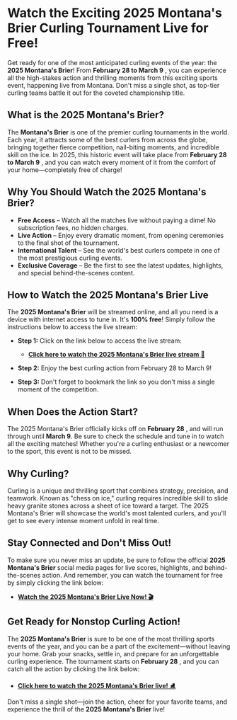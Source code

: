 # Watch the Exciting 2025 Montana's Brier Curling Tournament Live for Free!

Get ready for one of the most anticipated curling events of the year: the **2025 Montana's Brier**! From **February 28 to March 9** , you can experience all the high-stakes action and thrilling moments from this exciting sports event, happening live from Montana. Don't miss a single shot, as top-tier curling teams battle it out for the coveted championship title.

## What is the 2025 Montana's Brier?

The **Montana's Brier** is one of the premier curling tournaments in the world. Each year, it attracts some of the best curlers from across the globe, bringing together fierce competition, nail-biting moments, and incredible skill on the ice. In 2025, this historic event will take place from **February 28 to March 9** , and you can watch every moment of it from the comfort of your home—completely free of charge!

## Why You Should Watch the 2025 Montana's Brier?

- **Free Access** – Watch all the matches live without paying a dime! No subscription fees, no hidden charges.
- **Live Action** – Enjoy every dramatic moment, from opening ceremonies to the final shot of the tournament.
- **International Talent** – See the world's best curlers compete in one of the most prestigious curling events.
- **Exclusive Coverage** – Be the first to see the latest updates, highlights, and special behind-the-scenes content.

## How to Watch the 2025 Montana's Brier Live

The **2025 Montana's Brier** will be streamed online, and all you need is a device with internet access to tune in. It's **100% free**! Simply follow the instructions below to access the live stream:

- **Step 1:** Click on the link below to access the live stream:

  - [**Click here to watch the 2025 Montana's Brier live stream** 🎥](https://tinyurl.com/livestreamfreeo?st=2025montanasbrier&si=gh)

- **Step 2:** Enjoy the best curling action from February 28 to March 9!
- **Step 3:** Don't forget to bookmark the link so you don't miss a single moment of the competition.

## When Does the Action Start?

The 2025 Montana's Brier officially kicks off on **February 28** , and will run through until **March 9**. Be sure to check the schedule and tune in to watch all the exciting matches! Whether you're a curling enthusiast or a newcomer to the sport, this event is not to be missed.

## Why Curling?

Curling is a unique and thrilling sport that combines strategy, precision, and teamwork. Known as "chess on ice," curling requires incredible skill to slide heavy granite stones across a sheet of ice toward a target. The 2025 Montana's Brier will showcase the world's most talented curlers, and you'll get to see every intense moment unfold in real time.

## Stay Connected and Don't Miss Out!

To make sure you never miss an update, be sure to follow the official **2025 Montana's Brier** social media pages for live scores, highlights, and behind-the-scenes action. And remember, you can watch the tournament for free by simply clicking the link below:

- [**Watch the 2025 Montana's Brier Live Now! 🎬**](https://tinyurl.com/livestreamfreeo?st=2025montanasbrier&si=gh)

## Get Ready for Nonstop Curling Action!

The **2025 Montana's Brier** is sure to be one of the most thrilling sports events of the year, and you can be a part of the excitement—without leaving your home. Grab your snacks, settle in, and prepare for an unforgettable curling experience. The tournament starts on **February 28** , and you can catch all the action by clicking the link below:

- [**Click here to watch the 2025 Montana's Brier live!** ⛸️](https://tinyurl.com/livestreamfreeo?st=2025montanasbrier&si=gh)

Don't miss a single shot—join the action, cheer for your favorite teams, and experience the thrill of the **2025 Montana's Brier** live!
